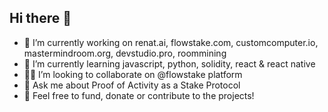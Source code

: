 ## Hi there 👋

- 🔭 I’m currently working on renat.ai, flowstake.com, customcomputer.io, mastermindroom.org, devstudio.pro, roommining
- 🌱 I’m currently learning javascript, python, solidity, react & react native
- 🫵🏻 I’m looking to collaborate on @flowstake platform 
- 💬 Ask me about Proof of Activity as a Stake Protocol
- 🌱 Feel free to fund, donate or contribute to the projects!
